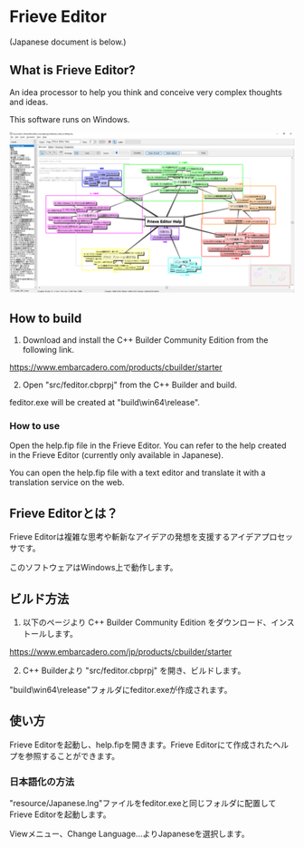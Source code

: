 # Frieve Editor

(Japanese document is below.)

## What is Frieve Editor?

An idea processor to help you think and conceive very complex thoughts and ideas.

This software runs on Windows.

<img src=".\image\feditor.png" style="zoom:50%;" />



## How to build

1. Download and install the C++ Builder Community Edition from the following link.

https://www.embarcadero.com/products/cbuilder/starter



2. Open "src/feditor.cbprpj" from the C++ Builder and build.

feditor.exe will be created at "build\win64\release".



### How to use

Open the help.fip file in the Frieve Editor. You can refer to the help created in the Frieve Editor (currently only available in Japanese).

You can open the help.fip file with a text editor and translate it with a translation service on the web.



## Frieve Editorとは？

Frieve Editorは複雑な思考や斬新なアイデアの発想を支援するアイデアプロセッサです。

このソフトウェアはWindows上で動作します。



## ビルド方法

1. 以下のページより C++ Builder Community Edition をダウンロード、インストールします。

https://www.embarcadero.com/jp/products/cbuilder/starter



2. C++ Builderより "src/feditor.cbprpj" を開き、ビルドします。

 "build\win64\release"フォルダにfeditor.exeが作成されます。



## 使い方

Frieve Editorを起動し、help.fipを開きます。Frieve Editorにて作成されたヘルプを参照することができます。



### 日本語化の方法

"resource/Japanese.lng"ファイルをfeditor.exeと同じフォルダに配置してFrieve Editorを起動します。

Viewメニュー、Change Language...よりJapaneseを選択します。